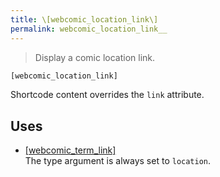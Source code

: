```yaml
---
title: \[webcomic_location_link\]
permalink: webcomic_location_link__
---
```


> Display a comic location link.

```php
[webcomic_location_link]
```

Shortcode content overrides the `link` attribute.

## Uses
- [[webcomic_term_link]](webcomic_term_link__)  
The type argument is always set to `location`.
